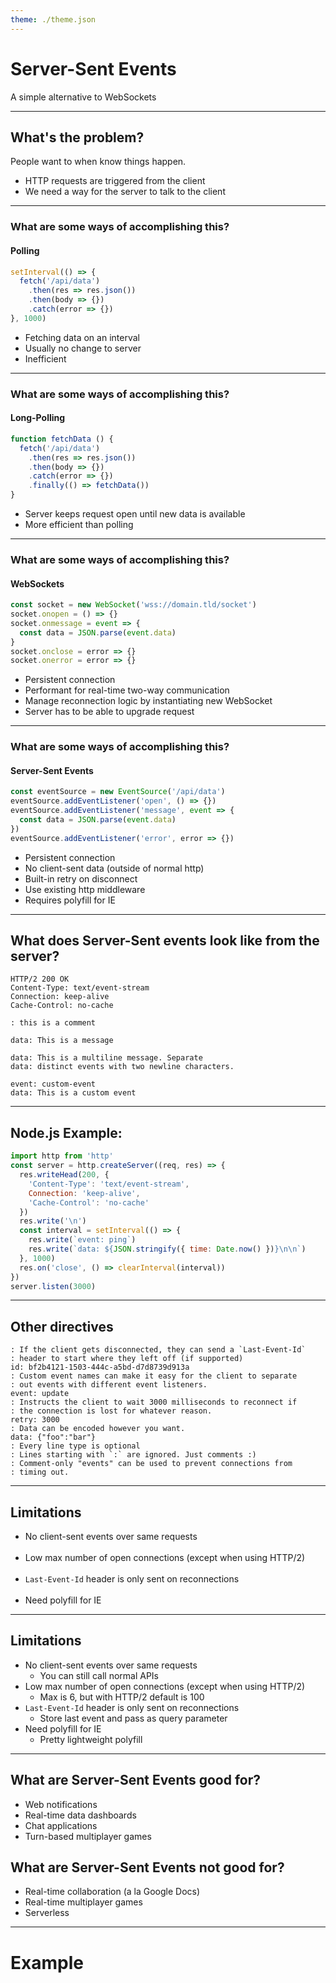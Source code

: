 ```yaml
---
theme: ./theme.json
---
```


# Server-Sent Events

A simple alternative to WebSockets

---

## What's the problem?

People want to when know things happen.

- HTTP requests are triggered from the client
- We need a way for the server to talk to the client

---

### What are some ways of accomplishing this?

#### Polling

```js
setInterval(() => {
  fetch('/api/data')
    .then(res => res.json())
    .then(body => {})
    .catch(error => {})
}, 1000)
```

- Fetching data on an interval
- Usually no change to server
- Inefficient

---

### What are some ways of accomplishing this?

#### Long-Polling

```js
function fetchData () {
  fetch('/api/data')
    .then(res => res.json())
    .then(body => {})
    .catch(error => {})
    .finally(() => fetchData())
}
```

- Server keeps request open until new data is available
- More efficient than polling

---

### What are some ways of accomplishing this?

#### WebSockets

```js
const socket = new WebSocket('wss://domain.tld/socket')
socket.onopen = () => {}
socket.onmessage = event => {
  const data = JSON.parse(event.data)
}
socket.onclose = error => {}
socket.onerror = error => {}
```

- Persistent connection
- Performant for real-time two-way communication
- Manage reconnection logic by instantiating new WebSocket
- Server has to be able to upgrade request

---

### What are some ways of accomplishing this?

#### Server-Sent Events

```js
const eventSource = new EventSource('/api/data')
eventSource.addEventListener('open', () => {})
eventSource.addEventListener('message', event => {
  const data = JSON.parse(event.data)
})
eventSource.addEventListener('error', error => {})
```

- Persistent connection
- No client-sent data (outside of normal http)
- Built-in retry on disconnect
- Use existing http middleware
- Requires polyfill for IE

---

## What does Server-Sent events look like from the server?

```
HTTP/2 200 OK
Content-Type: text/event-stream
Connection: keep-alive
Cache-Control: no-cache

: this is a comment

data: This is a message

data: This is a multiline message. Separate
data: distinct events with two newline characters.

event: custom-event
data: This is a custom event
```

---

## Node.js Example:

```js
import http from 'http'
const server = http.createServer((req, res) => {
  res.writeHead(200, {
    'Content-Type': 'text/event-stream',
    Connection: 'keep-alive',
    'Cache-Control': 'no-cache'
  })
  res.write('\n')
  const interval = setInterval(() => {
    res.write(`event: ping`)
    res.write(`data: ${JSON.stringify({ time: Date.now() })}\n\n`)
  }, 1000)
  res.on('close', () => clearInterval(interval))
})
server.listen(3000)
```

---

## Other directives

```
: If the client gets disconnected, they can send a `Last-Event-Id`
: header to start where they left off (if supported)
id: bf2b4121-1503-444c-a5bd-d7d8739d913a
: Custom event names can make it easy for the client to separate
: out events with different event listeners.
event: update
: Instructs the client to wait 3000 milliseconds to reconnect if
: the connection is lost for whatever reason.
retry: 3000
: Data can be encoded however you want.
data: {"foo":"bar"}
: Every line type is optional
: Lines starting with `:` are ignored. Just comments :)
: Comment-only "events" can be used to prevent connections from
: timing out.
```

---

## Limitations

- No client-sent events over same requests
  <br />
  <br />
- Low max number of open connections (except when using HTTP/2)
  <br />
  <br />
- `Last-Event-Id` header is only sent on reconnections
  <br />
  <br />
- Need polyfill for IE

---

## Limitations

- No client-sent events over same requests
  - You can still call normal APIs
    <br />
- Low max number of open connections (except when using HTTP/2)
  - Max is 6, but with HTTP/2 default is 100
    <br />
- `Last-Event-Id` header is only sent on reconnections
  - Store last event and pass as query parameter
    <br />
- Need polyfill for IE
  - Pretty lightweight polyfill

---

## What are Server-Sent Events good for?

- Web notifications
- Real-time data dashboards
- Chat applications
- Turn-based multiplayer games

## What are Server-Sent Events not good for?

- Real-time collaboration (a la Google Docs)
- Real-time multiplayer games
- Serverless

---

# Example
